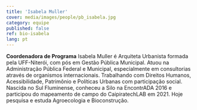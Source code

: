 ```yaml
---
title: 'Isabela Muller'
cover: media/images/people/pb_isabela.jpg
category: equipe
published: false
ref: bio-isabela
lang: pt
---
```

**Coordenadora de Programa** Isabela Muller é Arquiteta Urbanista formada pela UFF-Niterói, com pós em Gestão Pública Municipal. Atuou na Administração Pública Federal e Municipal, especialmente em consultorias através de organismos internacionais. Trabalhando com Direitos Humanos, Acessibilidade, Patrimônio e Políticas Urbanas com participação social. Nascida no Sul Fluminense, conheceu a Silo na EncontrADA 2016 e participou do mapeamento de campo do CaipiratechLAB em 2021. Hoje pesquisa e estuda Agroecologia e Bioconstrução.
